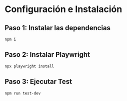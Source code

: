 # Configuración e Instalación

## Paso 1: Instalar las dependencias

`npm i`

## Paso 2: Instalar Playwright

`npx playwright install`

## Paso 3: Ejecutar Test

`npm run test-dev`